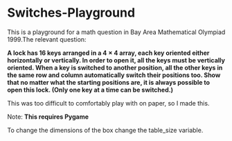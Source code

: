 # Switches-Playground
This is a playground for a math question in Bay Area Mathematical Olympiad 1999.The relevant question:

**A lock has 16 keys arranged in a 4 × 4 array, each key oriented either horizontally or
vertically.   In  order  to  open  it,  all  the  keys  must  be  vertically  oriented.   When  a  key  is
switched to another position, all the other keys in the same row and column automatically
switch their positions too.  Show that no matter what the starting
positions  are,  it  is  always  possible  to  open  this  lock.   (Only  one  key  at  a  time  can  be
switched.)**

This was too difficult to comfortably play with on paper, so I made this.

Note: **This requires Pygame**

To change the dimensions of the box change the table_size variable.
